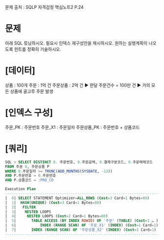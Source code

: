 문제 출처 : SQLP 자격검정 핵심노트2 P.24
# 문제 
아래 SQL 튜닝하시오.
필요시 인덱스 재구성안을 제시하시오.
원하는 실행계획이 나오도록 힌트를 정확히 기술하시오.

# [데이터]
상품 : 100개
주문 : 1억 건
주문상품 : 2억 건
▶ 한달 주문건수 = 100만 건
▶ 거의 모든 상품에 골고루 주문 발생

# [인덱스 구성]
주문_PK : 주문번호
주문_X1 : 주문일자
주문상품_PK : 주문번호 + 상품코드

# [쿼리]

```sql
SQL > SELECT DISTINCT 0. 주문번호, 0.주문금액, 0.결제구분코드, 0.주문매체코드
FROM 주문 0, 주문상품 P
WHERE 0.주문일자 >= TRUNC(ADD_MONTHS(SYSDATE, -12))
AND P.주문번호 = 0.주문번호
AND P.상품코드 = :PRD_CD

Execution Plan
------------------------------------------------------------------------------ 
|  0| SELECT STATEMENT Optimizer=ALL_ROWS (Cost=3 Card=1 Bytes=80)
|  1|  HASH(UNIQUE) (Cost=3 Card=1 Bytes=80)
|  2|   FILTER
|  3|    NESTED LOOPS
|  4|     NESTED LOOPS (Cost=2 Card=1 Bytes=80)
|  5|     	TABLE ACCESS (BY INDEX ROWID) OF '주문' (TABLE) (Cost=1 … )
|  6|      		INDEX (RANGE SCAN) OF '주문_X1' (INDEX) (Cost=1 Card=1)
|  7|       INDEX (RANGE SCAN) OF '주문상품_X2' (INDEX) (Cost=1 Card=1)
------------------------------------------------------------------------------
```